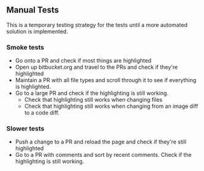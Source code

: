 ## Manual Tests
This is a temporary testing strategy for the tests until a more automated solution is implemented.

### Smoke tests
- Go onto a PR and check if most things are highlighted
- Open up bitbucket.org and travel to the PRs and check if they're highlighted
- Maintain a PR with all file types and scroll through it to see if everything is highlighted.
- Go to a large PR and check if the highlighting is still working.
  - Check that highlighting still works when changing files
  - Check that highlighting still works when changing from an image diff to a code diff.

### Slower tests
- Push a change to a PR and reload the page and check if they're still highlighted
- Go to a PR with comments and sort by recent comments. Check if the highlighting is still working.
